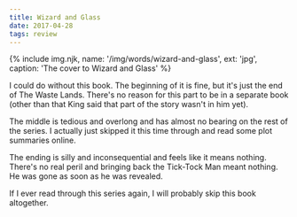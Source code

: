 ```yaml
---
title: Wizard and Glass
date: 2017-04-28
tags: review
---
```


{% include img.njk, name: '/img/words/wizard-and-glass', ext: 'jpg', caption: 'The cover to Wizard and Glass' %}

I could do without this book. The beginning of it is fine, but it's just the end of The Waste Lands. There's no reason for this part to be in a separate book (other than that King said that part of the story wasn't in him yet).

The middle is tedious and overlong and has almost no bearing on the rest of the series. I actually just skipped it this time through and read some plot summaries online.

The ending is silly and inconsequential and feels like it means nothing. There's no real peril and bringing back the Tick-Tock Man meant nothing. He was gone as soon as he was revealed.

If I ever read through this series again, I will probably skip this book altogether.
